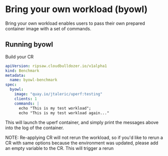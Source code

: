 # Bring your own workload (byowl)

Bring your own workload enables users to pass their own prepared
container image with a set of commands.

## Running byowl

Build your CR

```yaml
apiVersion: ripsaw.cloudbulldozer.io/v1alpha1
kind: Benchmark
metadata:
  name: byowl-benchmark
spec:
  byowl:
    image: "quay.io/jtaleric/uperf:testing"
    clients: 1
    commands: |
      echo "This is my test workload";
      echo "This is my test workload again..."
```

This will launch the uperf container, and simply print the messages
above into the log of the container.

NOTE: Re-applying CR will not rerun the workload, so if you'd like to rerun a CR with same options because the environment
was updated, please add an empty variable to the CR. This will trigger a rerun
